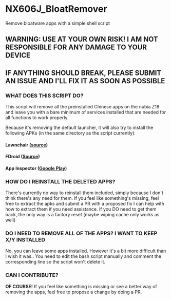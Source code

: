# NX606J_BloatRemover
Remove bloatware apps with a simple shell script

## WARNING: USE AT YOUR OWN RISK! I AM NOT RESPONSIBLE FOR ANY DAMAGE TO YOUR DEVICE
## IF ANYTHING SHOULD BREAK, PLEASE SUBMIT AN ISSUE AND I'LL FIX IT AS SOON AS POSSIBLE

### WHAT DOES THIS SCRIPT DO?
This script will remove all the preinstalled Chinese apps on the nubia Z18 and leave you with a bare minimum of services installed that are needed for all functions to work properly.

Because it's removing the default launcher, it will also try to install the following APKs (in the same directory as the script currently):

#### Lawnchair ([source](https://github.com/LawnchairLauncher/Lawnchair/releases))
#### FDroid ([Source](https://gitlab.com/fdroid/fdroidclient/tags))
#### App Inspector ([Google Play](https://play.google.com/store/apps/details?id=com.ubqsoft.sec01&hl=en))

### HOW DO I REINSTALL THE DELETED APPS?
There's currently no way to reinstall them included, simply because I don't think there's any need for them.
If you feel like something's missing, feel free to extract the apks and submit a PR with a proposed fix
I can help with how to extract them if you need assistance.
If you DO need to get them back, the only way is a factory reset (maybe wiping cache only works as well)

### DO I NEED TO REMOVE ALL OF THE APPS? I WANT TO KEEP X/Y INSTALLED
No, you can leave some apps installed. However it's a bit more difficult than I wish it was..
You need to edit the bash script manually and comment the corresponding line so the script won't delete it.


### CAN I CONTRIBUTE?
**OF COURSE!** If you feel like something is missing or see a better way of removing the apps, feel free to propose a change by doing a PR.
